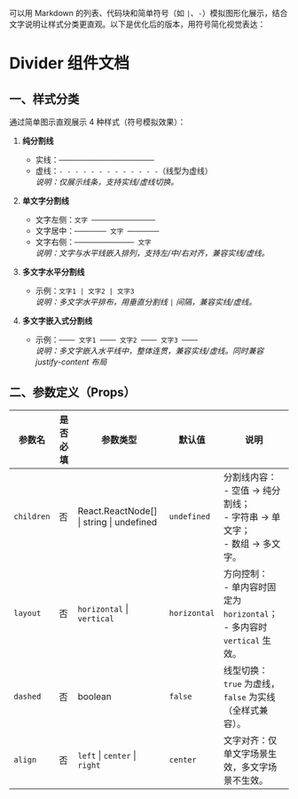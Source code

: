 可以用 Markdown 的列表、代码块和简单符号（如 `|`、`-`）模拟图形化展示，结合文字说明让样式分类更直观。以下是优化后的版本，用符号简化视觉表达：


# Divider 组件文档

## 一、样式分类
通过简单图示直观展示 4 种样式（符号模拟效果）：

1. **纯分割线**  
   - 实线：`────────────────────────`  
   - 虚线：`- - - - - - - - - - - - -`（线型为虚线）  
   *说明：仅展示线条，支持实线/虚线切换。*

2. **单文字分割线**  
   - 文字左侧：`文字 ────────────────`  
   - 文字居中：`──────── 文字 ────────`  
   - 文字右侧：`─────────────── 文字`  
   *说明：文字与水平线嵌入排列，支持左/中/右对齐，兼容实线/虚线。*

3. **多文字水平分割线**  
   - 示例：`文字1 | 文字2 | 文字3`  
   *说明：多文字水平排布，用垂直分割线 `|` 间隔，兼容实线/虚线。*

4. **多文字嵌入式分割线**  
   - 示例：`──── 文字1 ──── 文字2 ──── 文字3 ────`  
   *说明：多文字嵌入水平线中，整体连贯，兼容实线/虚线。同时兼容 justify-content 布局*


## 二、参数定义（Props）
| 参数名    | 是否必填 | 参数类型                          | 默认值       | 说明                                                                 |
|-----------|----------|-----------------------------------|--------------|----------------------------------------------------------------------|
| `children`| 否       | React.ReactNode[] \| string \| undefined | `undefined`  | 分割线内容：<br>- 空值 → 纯分割线；<br>- 字符串 → 单文字；<br>- 数组 → 多文字。 |
| `layout`  | 否       | `horizontal` \| `vertical`        | `horizontal` | 方向控制：<br>- 单内容时固定为 `horizontal`；<br>- 多内容时 `vertical` 生效。 |
| `dashed`  | 否       | boolean                           | `false`      | 线型切换：`true` 为虚线，`false` 为实线（全样式兼容）。               |
| `align`   | 否       | `left` \| `center` \| `right`     | `center`     | 文字对齐：仅单文字场景生效，多文字场景不生效。                        |

